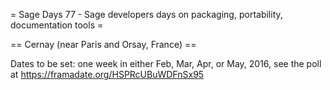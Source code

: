 = Sage Days 77 -  Sage developers days on packaging, portability, documentation tools =

== Cernay (near Paris and Orsay, France) ==

Dates to be set: one week in either Feb, Mar, Apr, or May, 2016,
see the poll at https://framadate.org/HSPRcUBuWDFnSx95
